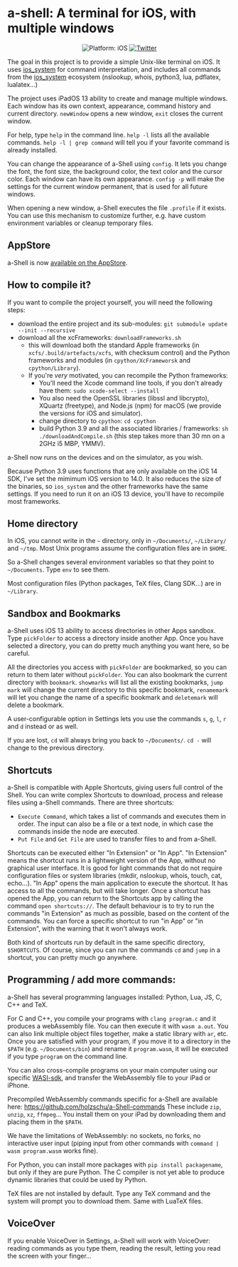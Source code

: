 # a-shell: A terminal for iOS, with multiple windows

<p align="center">
<img src="https://img.shields.io/badge/Platform-iOS%2013.0+-lightgrey.svg" alt="Platform: iOS">
<a href="https://twitter.com/a_Shell_iOS"><img src="https://img.shields.io/badge/Twitter-@a__Shell__iOS-blue.svg?style=flat" alt="Twitter"/></a>
</p>

The goal in this project is to provide a simple Unix-like terminal on iOS. It uses [ios_system](https://github.com/holzschu/ios_system/) for command interpretation, and includes all commands from the [ios_system](https://github.com/holzschu/ios_system/) ecosystem (nslookup, whois, python3, lua, pdflatex, lualatex...) 

The project uses iPadOS 13 ability to create and manage multiple windows. Each window has its own context, appearance, command history and current directory. `newWindow` opens a new window, `exit` closes the current window. 

For help, type `help` in the command line. `help -l` lists all the available commands. `help -l | grep command` will tell you if your favorite command is already installed.

You can change the appearance of a-Shell using `config`. It lets you change the font, the font size, the background color, the text color and the cursor color. Each window can have its own appearance. `config -p` will make the settings for the current window permanent, that is used for all future windows.

When opening a new window, a-Shell executes the file `.profile` if it exists. You can use this mechanism to customize further, e.g. have custom environment variables or cleanup temporary files.

## AppStore

a-Shell is now <a href="https://holzschu.github.io/a-Shell_iOS/">available on the AppStore</a>.

## How to compile it?

If you want to compile the project yourself, you will need the following steps: 
* download the entire project and its sub-modules: `git submodule update --init --recursive`
* download all the xcFrameworks: `downloadFrameworks.sh`
    * this will download both the standard Apple frameworks (in `xcfs/.build/artefacts/xcfs`, with checksum control) and the Python frameworks and modules (in `cpython/XcFrameworsk` and `cpython/Library`). 
    * If you're *very* motivated, you can recompile the Python frameworks: 
        * You'll need the Xcode command line tools, if you don't already have them: `sudo xcode-select --install` 
        * You also need the OpenSSL libraries (libssl and libcrypto), XQuartz (freetype), and Node.js (npm) for macOS (we provide the versions for iOS and simulator).
        * change directory to `cpython`: `cd cpython`
        * build Python 3.9 and all the associated libraries / frameworks: `sh ./downloadAndCompile.sh` (this step takes more than 30 mn on a 2GHz i5 MBP, YMMV). 

a-Shell now runs on the devices and on the simulator, as you wish. 

Because Python 3.9 uses functions that are only available on the iOS 14 SDK, I've set the mimimum iOS version to 14.0. It also reduces the size of the binaries, so `ios_system` and the other frameworks have the same settings. If you need to run it on an iOS 13 device, you'll have to recompile most frameworks.

## Home directory

 In iOS, you cannot write in the `~` directory, only in `~/Documents/`, `~/Library/` and `~/tmp`. Most Unix programs assume the configuration files are in `$HOME`. 

 So a-Shell changes several environment variables so that they point to `~/Documents`. Type `env` to see them.

Most configuration files (Python packages, TeX files, Clang SDK...) are in `~/Library`. 

## Sandbox and Bookmarks 

a-Shell uses iOS 13 ability to access directories in other Apps sandbox. Type `pickFolder` to access a directory inside another App. Once you have selected a directory, you can do pretty much anything you want here, so be careful. 

All the directories you access with `pickFolder` are bookmarked, so you can return to them later without `pickFolder`. You can also bookmark the current directory with `bookmark`. `showmarks` will list all the existing bookmarks, `jump mark` will change the current directory to this specific bookmark, `renamemark` will let you change the name of a specific bookmark and `deletemark` will delete a bookmark. 

A user-configurable option in Settings lets you use the commands `s`, `g`, `l`, `r` and `d` instead or as well. 

If you are lost, `cd` will always bring you back to `~/Documents/`. `cd -` will change to the previous directory. 

## Shortcuts

a-Shell is compatible with Apple Shortcuts, giving users full control of the Shell. You can write complex Shortcuts to download, process and release files using a-Shell commands. There are three shortcuts: 
- `Execute Command`, which takes a list of commands and executes them in order. The input can also be a file or a text node, in which case the commands inside the node are executed. 
- `Put File` and `Get File` are used to transfer files to and from a-Shell. 

Shortcuts can be executed either "In Extension" or "In App". "In Extension" means the shortcut runs in a lightweight version of the App, without no graphical user interface. It is good for light commands that do not require configuration files or system libraries (mkdir, nslookup, whois, touch, cat, echo...). "In App" opens the main application to execute the shortcut. It has access to all the commands, but will take longer. Once a shortcut has opened the App, you can return to the Shortcuts app by calling the command `open shortcuts://`. The default behaviour is to try to run the commands "in Extension" as much as possible, based on the content of the commands. You can force a specific shortcut to run "in App" or "in Extension", with the warning that it won't always work. 

Both kind of shortcuts run by default in the same specific directory, `$SHORTCUTS`. Of course, since you can run the commands `cd` and `jump` in a shortcut, you can pretty much go anywhere.

## Programming / add more commands:

a-Shell has several programming languages installed: Python, Lua, JS, C, C++ and TeX. 

For C and C++, you compile your programs with `clang program.c` and it produces a webAssembly file. You can then execute it with `wasm a.out`. You can also link multiple object files together, make a static library with `ar`, etc. Once you are satisfied with your program, if you move it to a directory in the `$PATH` (e.g. `~/Documents/bin`) and rename it `program.wasm`, it will be executed if you type `program` on the command line. 

You can also cross-compile programs on your main computer using our specific [WASI-sdk](https://github.com/holzschu/wasi-sdk), and transfer the WebAssembly file to your iPad or iPhone. 

Precompiled WebAssembly commands specific for a-Shell are available here: https://github.com/holzschu/a-Shell-commands These include `zip`, `unzip`, `xz`, `ffmpeg`... You install them on your iPad by downloading them and placing them in the `$PATH`. 

We have the limitations of WebAssembly: no sockets, no forks, no interactive user input (piping input from other commands with `command | wasm program.wasm` works fine). 

For Python, you can install more packages with `pip install packagename`, but only if they are pure Python. The C compiler is not yet able to produce dynamic libraries that could be used by Python. 

TeX files are not installed by default. Type any TeX command and the system will prompt you to download them. Same with LuaTeX files. 

## VoiceOver

If you enable VoiceOver in Settings, a-Shell will work with VoiceOver: reading commands as you type them, reading the result, letting you read the screen with your finger...

